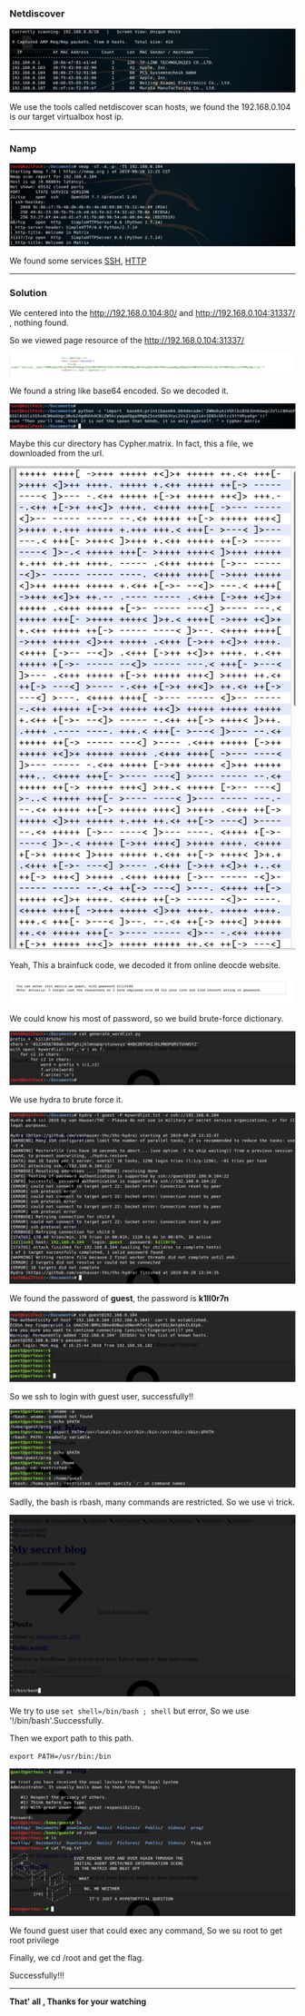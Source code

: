 

### **Netdiscover**

![netdiscover](images/matrix1/netdiscover.png)

We use the tools called netdiscover scan hosts, we found the 192.168.0.104 is our target virtualbox host ip. 

------

### **Namp**

![nmap](images/matrix1/nmap.png)

We found some services <u>SSH</u>, <u>HTTP</u>

------

### Solution

We centered into the http://192.168.0.104:80/ and http://192.168.0.104:31337/ , nothing found.

So we viewed page resource of the   http://192.168.0.104:31337/

![hint](images/matrix1/hint.png)

We found a string like base64 encoded. So we decoded it.

![base64dcode](images/matrix1/base64dcode.png)

Maybe this cur directory has Cypher.matrix. In fact, this a file, we downloaded from the url.

![brainfuck](images/matrix1/brainfuck.png)

Yeah, This a brainfuck code, we decoded it from online deocde website.

![brainfuck_decode](images/matrix1/brainfuck_decode.png)

We could know his most of password, so we build brute-force dictionary.

![wordlist](images/matrix1/wordlist.png)

We use hydra to brute force it.

![hydra](images/matrix1/hydra.png)

We found the password of **guest**, the password is **k1ll0r7n**

![ssh](images/matrix1/ssh.png)

So we ssh to login with guest user, successfully!!

![err0](images/matrix1/err0.png)

Sadlly, the bash is rbash, many commands are restricted. So we use vi trick.

![bash](images/matrix1/bash.png)

We try to use `set shell=/bin/bash ; shell` but error, So we use '!/bin/bash'.Successfully.

Then we export path to this path. 

`export PATH=/usr/bin:/bin`

![flag](images/matrix1/flag.png)

We found guest user that could exec any command, So we su root to get root privilege

Finally, we cd /root and get the flag.

Successfully!!!

------

**That' all , Thanks for your watching**